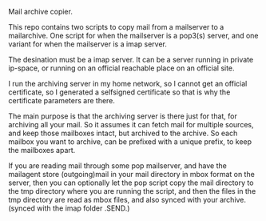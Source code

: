 Mail archive copier.

This repo contains two scripts to copy mail from a mailserver
to a mailarchive. One script for when the mailserver is a
pop3(s) server, and one variant for when the mailserver is
a imap server.

The desination must be a imap server. It can be a server running
in private ip-space, or running on an official reachable place
on an official site.

I run the archiving server in my home network, so I cannot get
an official certificate, so I generated a selfsigned certificate
so that is why the certificate parameters are there.

The main purpose is that the archiving server is there just for that,
for archiving all your mail. So it assumes it can fetch mail for
multiple sources, and keep those mailboxes intact, but archived
to the archive. So each mailbox you want to archive, can be prefixed
with a unique prefix, to keep the mailboxes apart.

If you are reading mail through some pop mailserver, and have the
mailagent store (outgoing)mail in your mail directory in mbox format 
on the server, then you can optionally let the pop script copy the mail
directory to the tmp directory where you are running the script, and then 
the files in the tmp directory are read as mbox files, and also 
synced with your archive. (synced with the imap folder 
<prefix>.SEND.<file>)


